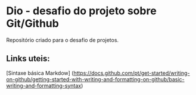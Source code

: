 # Dio - desafio do projeto sobre Git/Github
Repositório criado para o desafio de projetos. 

## Links uteis:
[Sintaxe básica Markdow] (https://docs.github.com/pt/get-started/writing-on-github/getting-started-with-writing-and-formatting-on-github/basic-writing-and-formatting-syntax)
